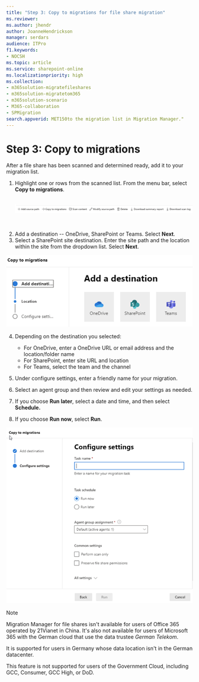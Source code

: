 ```yaml
---
title: "Step 3: Copy to migrations for file share migration"
ms.reviewer: 
ms.author: jhendr
author: JoanneHendrickson
manager: serdars
audience: ITPro
f1.keywords:
- NOCSH
ms.topic: article
ms.service: sharepoint-online
ms.localizationpriority: high
ms.collection:
- m365solution-migratefileshares
- m365solution-migratetom365
- m365solution-scenario 
- M365-collaboration
- SPMigration
search.appverid: MET150to the migration list in Migration Manager."
---
```


# Step 3: Copy to migrations

After a file share has been scanned and determined ready, add it to your migration list.  

1. Highlight one or rows from the scanned list. From the menu bar, select **Copy to migrations**. </br></br>

    ![File share scan list](media/mm-fileshare-scan-list.png)
</br>

2. Add a destination -- OneDrive, SharePoint or Teams. Select **Next**.
3.  Select a SharePoint site destination.  Enter the site path and the location within the site from the dropdown list. Select **Next**.

   ![Select a destination for your file share](media/mm-fileshare-copy-migrations-destinations.png)

4. Depending on the destination you selected: 
    - For OneDrive, enter a OneDrive URL or email address and the location/folder name
    - For SharePoint, enter site URL and location
    - For Teams, select the team and the channel

4. Under configure settings, enter a friendly name for your migration. 
5. Select an agent group and then review and edit your settings as needed.
6. If you choose **Run later**, select a date and time, and then select **Schedule.**
7. If you choose **Run now**, select **Run**.

![Configure settings for your file share migration](media/mm-fileshare-copy-migrations-configure-settings-page.png)



>[!NOTE]
>Migration Manager for file shares isn't available for users of Office 365 operated by 21Vianet in China. It's also not available for users of Microsoft 365 with the German cloud that use the data trustee *German Telekom*. 
>
>It is supported for users in Germany whose data location isn't in the German datacenter.
>
> This feature is not supported for users of the Government Cloud, including GCC, Consumer, GCC High, or DoD.